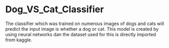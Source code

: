 # Dog_VS_Cat_Classifier
The classifier which was trained on numerous images of dogs and cats will predict the input image is whether a dog or cat.
This model is created by using neural networks dan the dataset used for this is directly imported from kaggle.
